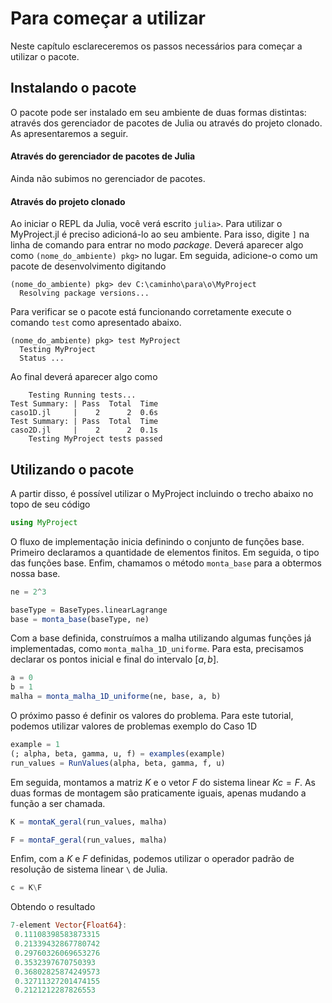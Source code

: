 # Para começar a utilizar
Neste capítulo esclareceremos os passos necessários para começar a utilizar o pacote.

## Instalando o pacote
O pacote pode ser instalado em seu ambiente de duas formas distintas: através dos gerenciador de pacotes de Julia ou através do projeto clonado. As apresentaremos a seguir.

#### Através do gerenciador de pacotes de Julia
Ainda não subimos no gerenciador de pacotes.

#### Através do projeto clonado
Ao iniciar o REPL da Julia, você verá escrito `julia>`. Para utilizar o MyProject.jl é preciso adicioná-lo ao seu ambiente. Para isso, digite `]` na linha de comando para entrar no modo _package_. Deverá aparecer algo como `(nome_do_ambiente) pkg>` no lugar. Em seguida, adicione-o como um pacote de desenvolvimento digitando

```julia-repl
(nome_do_ambiente) pkg> dev C:\caminho\para\o\MyProject
  Resolving package versions...
```

Para verificar se o pacote está funcionando corretamente execute o comando `test` como apresentado abaixo.

```julia-repl
(nome_do_ambiente) pkg> test MyProject
  Testing MyProject
  Status ...
```
Ao final deverá aparecer algo como
```julia-repl
    Testing Running tests...
Test Summary: | Pass  Total  Time
caso1D.jl     |    2      2  0.6s
Test Summary: | Pass  Total  Time
caso2D.jl     |    2      2  0.1s
    Testing MyProject tests passed 
```

## Utilizando o pacote
A partir disso, é possível utilizar o MyProject incluindo o trecho abaixo no topo de seu código
```julia
using MyProject
```

O fluxo de implementação inicia definindo o conjunto de funções base. Primeiro declaramos a quantidade de elementos finitos. Em seguida, o tipo das funções base. Enfim, chamamos o método `monta_base` para a obtermos nossa base.

```julia
ne = 2^3

baseType = BaseTypes.linearLagrange
base = monta_base(baseType, ne)
```

Com a base definida, construímos a malha utilizando algumas funções já implementadas, como `monta_malha_1D_uniforme`. Para esta, precisamos declarar os pontos inicial e final do intervalo $[a, b]$.
```julia
a = 0
b = 1
malha = monta_malha_1D_uniforme(ne, base, a, b)
```

O próximo passo é definir os valores do problema. Para este tutorial, podemos utilizar valores de problemas exemplo do Caso 1D
```julia
example = 1
(; alpha, beta, gamma, u, f) = examples(example)
run_values = RunValues(alpha, beta, gamma, f, u)
```

Em seguida, montamos a matriz $K$ e o vetor $F$ do sistema linear $Kc = F$. As duas formas de montagem são praticamente iguais, apenas mudando a função a ser chamada.
```julia
K = montaK_geral(run_values, malha)

F = montaF_geral(run_values, malha)
```

Enfim, com a $K$ e $F$ definidas, podemos utilizar o operador padrão de resolução de sistema linear `\` de Julia.
```julia
c = K\F
```

Obtendo o resultado
```julia
7-element Vector{Float64}:
 0.11108398583873315
 0.21339432867780742
 0.29760326069653276
 0.3532397670750393
 0.36802825874249573
 0.32711327201474155
 0.2121212287826553
```